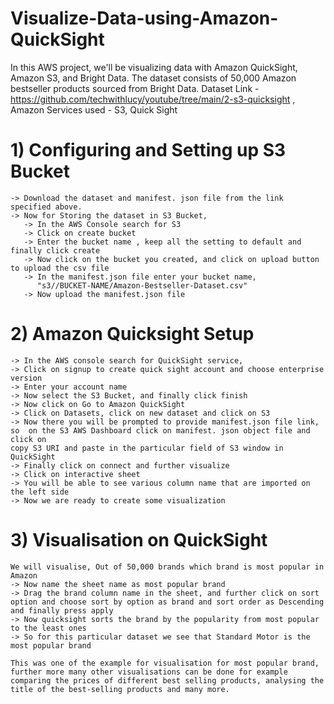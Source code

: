 # Visualize-Data-using-Amazon-QuickSight
In this AWS project, we'll be visualizing data with Amazon QuickSight, Amazon S3, and Bright Data. The dataset consists of 50,000 Amazon bestseller products sourced from Bright Data.
    Dataset Link - https://github.com/techwithlucy/youtube/tree/main/2-s3-quicksight ,
    Amazon Services used - S3, Quick Sight

# 1) Configuring and Setting up S3 Bucket
    -> Download the dataset and manifest. json file from the link specified above.
    -> Now for Storing the dataset in S3 Bucket,
       -> In the AWS Console search for S3
       -> Click on create bucket
       -> Enter the bucket name , keep all the setting to default and finally click create
       -> Now click on the bucket you created, and click on upload button to upload the csv file
       -> In the manifest.json file enter your bucket name, 
          "s3//BUCKET-NAME/Amazon-Bestseller-Dataset.csv"
       -> Now upload the manifest.json file

# 2) Amazon Quicksight Setup
    -> In the AWS console search for QuickSight service, 
    -> Click on signup to create quick sight account and choose enterprise version
    -> Enter your account name
    -> Now select the S3 Bucket, and finally click finish
    -> Now click on Go to Amazon QuickSight
    -> Click on Datasets, click on new dataset and click on S3
    -> Now there you will be prompted to provide manifest.json file link, so  on the S3 AWS Dashboard click on manifest. json object file and click on 
    copy S3 URI and paste in the particular field of S3 window in QuickSight
    -> Finally click on connect and further visualize
    -> Click on interactive sheet
    -> You will be able to see various column name that are imported on the left side
    -> Now we are ready to create some visualization

# 3) Visualisation on QuickSight
    We will visualise, Out of 50,000 brands which brand is most popular in Amazon
    -> Now name the sheet name as most popular brand
    -> Drag the brand column name in the sheet, and further click on sort option and choose sort by option as brand and sort order as Descending and finally press apply
    -> Now quicksight sorts the brand by the popularity from most popular to the least ones
    -> So for this particular dataset we see that Standard Motor is the most popular brand

    This was one of the example for visualisation for most popular brand, further more many other visualisations can be done for example comparing the prices of different best selling products, analysing the title of the best-selling products and many more.
